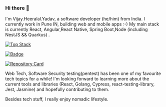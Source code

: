 ### Hi there 👋
I'm Vijay.Heeralal.Yadav, a software developer (he/him) from India. I currently work in Pune IN, building web and mobile apps :-) My main stack is currently React, Angular,React Native, Spring Boot,Node (including NestJS && Quarkus) .

[![Top Stack](https://widget.realdeveloper.pro/api/top?stack=JavaScript,Java,React,Node.js)](https://github.com/VijayHYadav)

[![Badge](https://widget.realdeveloper.pro/api/badge?title=Languages%20and%20Framework&badges=JavaScript,Java,React,Redux,Node.js,Express.js,MongoDB,Bootstrap)](https://github.com/VijayHYadav)

[![Repository Card](https://widget.realdeveloper.pro/api/card?user=VijayHYadav&repo=A-Real-App-The-Burger-Builder&locale=en)](https://github.com/VijayHYadav/A-Real-App-The-Burger-Builder)

Web Tech, Software Security testing(pentest) has been one of my favourite tech topics for a while! I'm looking forward to learning more about the current tools and libraries (React, Golang, Cypress, react-testing-library, Jest, Jasmine) and hopefully contributing to them.

Besides tech stuff, I really enjoy nomadic lifestyle.


<!--
# Code Tutorials, Examples, and Best Practices.
These projects usually are a simple Enterprise combination of existing technologies. The following sample applications are provided:
<table>
<thead>
<tr>
<th>Sample</th>
<th align="center">Description</th>
</tr>
</thead>
<tbody>
<tr>
<td colspan="2"><strong>Java</strong></td>
</tr>
<tr>
<td><a href="/java/spring-boot-reactive-restful-nosql-mongodb">Spring Boot, WebFlux, MongoDB</a></td>
<td align="center">WebFlux API with entire reactive process and Integration Test</td>
</tr>
<tr>
<td><a href="/java/spring-boot-reactive-restful-rdbms">Spring Boot, WebFlux, H2</a></td>
<td align="center">WebFlux API with reactive web and service layer (not repository layer) and Integration (End-To-End) Test</td>
</tr>
<tr>
<td><a href="/java/spring-boot-actuator-logger">Spring Boot Actuator</a></td>
<td align="center">If need Log files rather than Actuator Endpoints according to Security concerns, Can be used alongside Syslog and Elasticsearch</td>
</tr>
<tr>
<td><a href="/java/spring-boot-cxf">Spring Boot, CXF JAX-RS</a></td>
<td align="center">CXF is good for "both" JAX-RS and JAX-WS</td>
</tr>
<tr>
<td><a href="/java/spring-boot-restful">Spring Boot RESTful</a></td>
<td align="center">If don't care about JAX-RS standards use Spring RESTful</td>
</tr>
<tr>
<td><a href="/java/spring-boot-maven-modules/spring-boot-restful">"Modular" Spring Boot RESTful</a></td>
<td align="center">A Separated layers project but a Modular application is an old approach take a look at Microservices</td>
</tr>
<tr>
<td><a href="/java/hibernate">Hibernate</a></td>
<td align="center">A bare Hibernate layer to work on just Data Access Layer (working on DB)</td>
</tr>
<tr>
<td colspan="2"><strong>Go/Golang</strong></td>
</tr>
<tr>
<td><a href="/golang/storage-service">Simple Storage Service</a></td>
<td align="center">Simple Storage Service (File Service) with Basic Authentication</td>
</tr>
</tbody>
</table> 
-->
<!--
**Vijay1110/Vijay1110** is a ✨ _special_ ✨ repository because its `README.md` (this file) appears on your GitHub profile.

Here are some ideas to get you started:

- 🔭 I’m currently working on ...
- 🌱 I’m currently learning ...
- 👯 I’m looking to collaborate on ...
- 🤔 I’m looking for help with ...
- 💬 Ask me about ...
- 📫 How to reach me: ...
- 😄 Pronouns: ...
- ⚡ Fun fact: ...
-->
